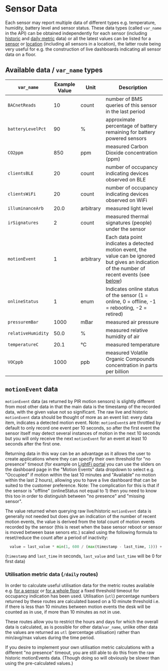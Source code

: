 # Sensor Data

Each sensor may report multiple data of different types e.g. temperature, humidity, battery level and sensor status. These data types (called `var_name` in the API) can be obtained independently for each sensor (including [historic](https://apiv2.lightfi.io/docs#/default/read_sensor_historic_data_sensors__sensor_id___var_name__history_get) and [daily metric](https://apiv2.lightfi.io/docs#/default/read_sensor_daily_data_range_sensors__sensor_id___var_name__daily_get) data) or all the latest values can be listed for a [sensor](https://apiv2.lightfi.io/docs#/default/read_latest_sensor_information_sensors__sensor_id__get) or [location](https://apiv2.lightfi.io/docs#/default/read_location_direct_children_locations__location_id___get) (including all sensors in a location), the latter route being very useful for e.g. the construction of live dashboards indicating all sensor data on a floor.

## Available data / `var_name` types

| `var_name` | Example Value | Unit | Description |
|-----------------|---------------|------|-----------------|
| `BACnetReads` | 10      | count        | number of BMS queries of this sensor in the last period |
| `batteryLevelPct` | 90  | %       | approximate percentage of battery remaining for battery powered sensors |
| `CO2ppm` | 850  | ppm | measured Carbon Dioxide concentration (ppm) |
| `clientsBLE` | 20  | count | number of occupancy indicating devices observed on BLE |
| `clientsWiFi` | 20  | count | number of occupancy indicating devices observed on WiFi |
| `illuminanceArb` | 20.0  | arbitrary | measured light level |
| `irSignatures` | 2  | count | measured thermal signatures (people) under the sensor |
| `motionEvent` | 1  | arbitrary | Each data point indicates a detected motion event, the value can be ignored but gives an indication of the number of recent events (see [below](#motionevent-data)) |
| `onlineStatus` | 1  | enum | Indicates online status of the sensor (1 = online, 0 = offline, -1 = rebooting, -2 = retired) |
| `pressuremBar` | 1000  | mBar | measured air pressure |
| `relativeHumidity` | 50.0  | % | measured relative humidity of air |
| `temperatureC` | 20.1  | ℃ | measured temperature |
| `VOCppb` | 1000  | ppb | measured Volatile Organic Compounds concentration in parts per billion |

## `motionEvent` data

`motionEvent` data (as returned by PIR motion sensors) is slightly different from most other data in that the main data is the timestamp of the recorded data, with the given value not so significant. The raw live and historic `motionEvent` data should be thought of more as an event list: every data item, indicates a detected motion event. Note: `motionEvent`s are throttled by default to only record one event per 10 seconds, so after the first event the sensor itself may detect several instances of motion in the next 10 seconds but you will only receive the next `motionEvent` for an event at least 10 seconds after the first one.

Returning data in this way can be an advantage as it allows the user to create applications where they can specify their own threshold for "no presence" timeout (for example on [LightFi portal](https://portal.lightfi.io) you can use the sliders on the dashboard page in the "Motion Events" data dropdown to select e.g. "Occupied" if motion within the last 10 minutes and "Available" no motion within the last 2 hours), allowing you to have a live dashboard that can be suited to the customer preference. Note: The complication for this is that if the sensor is "offline" (onlineStatus not equal to 1) then you need to know this too in order to distinguish between "no presence" and "missing sensor".

The value returned when querying raw live/historic `motionEvent` data is generally not needed but does give an indication of the number of recent motion events, the value is derived from the total count of motion events recorded by the sensor (this is reset when the base sensor reboot or sensor is moved between base senors etc.) scaled using the following formula to reset/reduce the count after a period of inactivity:

```python
  value = last_value * min(1, 600 / (max(timestamp - last_time, 1))) + 1)
```
(`timestamp` and `last_time` in seconds, `last_value` and `last_time` will be 0 for first data)

### Utilisation metric data (`/daily` routes)

In order to calculate useful utilisation data for the metric routes available e.g. [for a sensor](https://apiv2.lightfi.io/docs#/default/read_sensor_daily_data_range_sensors__sensor_id___var_name__daily_get) or [for a whole floor](https://apiv2.lightfi.io/docs#/default/read_location_direct_child_daily_data_range_locations__location_id___var_name__daily_get) a fixed threshold timeout for occupancy indication has been used. Utilisation (`utl`) percentage numbers returned by these routes are calculated based on a 10 minute threshold i.e. if there is less than 10 minutes between motion events the desk will be counted as in use, if more than 10 minutes as not in use.

These routes allow you to restrict the hours and days for which the overall data is calculated, as is possible for other data/`var_name`, unlike other data the values are returned as `utl` (percentage utilisation) rather than min/avg/max values during the time period.

If you desire to implement your own utilisation metric calculations with a different "no presence" timeout, you are still able to do this from the raw historic motionEvents data. (Though doing so will obviously be slower than using the pre-calculated values.)

